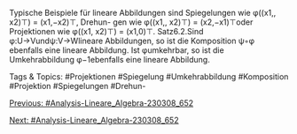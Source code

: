 Typische Beispiele für lineare Abbildungen sind Spiegelungen wie φ((x1,, x2)⊤) = (x1,−x2)⊤, Drehun-
gen wie φ((x1,, x2)⊤) = (x2,−x1)⊤oder Projektionen wie φ((x1, x2)⊤) = (x1,0)⊤.
Satz6.2.Sind φ:U→Vundψ:V→Wlineare Abbildungen, so ist die Komposition ψ◦φ
ebenfalls eine lineare Abbildung. Ist φumkehrbar, so ist die Umkehrabbildung φ−1ebenfalls eine lineare
Abbildung.

   Tags & Topics:
   #Projektionen
   #Spiegelung
   #Umkehrabbildung
   #Komposition
   #Projektion
   #Spiegelungen
   #Drehun-

[Previous: #Analysis-Lineare_Algebra-230308_652](Analysis-Lineare_Algebra-230308_652.md)

[Next: #Analysis-Lineare_Algebra-230308_652](Analysis-Lineare_Algebra-230308_652.md)